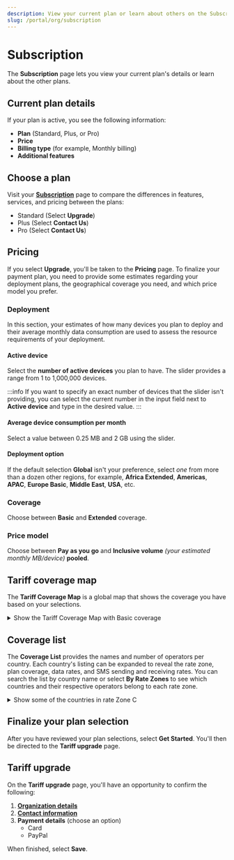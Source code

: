 ```yaml
---
description: View your current plan or learn about others on the Subscription page in the emnify Portal
slug: /portal/org/subscription
---
```


# Subscription

The **Subscription** page lets you view your current plan's details or learn about the other plans.

## Current plan details

If your plan is active, you see the following information:

- **Plan** (Standard, Plus, or Pro)
- **Price**
- **Billing type** (for example, Monthly billing)
- **Additional features**

## Choose a plan

Visit your [**Subscription**](https://portal.emnify.com/organisation-settings/subscription) page to compare the differences in features, services, and pricing between the plans:

- Standard (Select **Upgrade**)
- Plus (Select **Contact Us**)
- Pro (Select **Contact Us**)

## Pricing

If you select **Upgrade**, you'll be taken to the **Pricing** page.
To finalize your payment plan, you need to provide some estimates regarding your deployment plans, the geographical coverage you need, and which price model you prefer.

### Deployment

In this section, your estimates of how many devices you plan to deploy and their average monthly data consumption are used to assess the resource requirements of your deployment.

#### Active device

Select the **number of active devices** you plan to have.
The slider provides a range from 1 to 1,000,000 devices.

:::info
If you want to specify an exact number of devices that the slider isn't providing, you can select the current number in the input field next to **Active device** and type in the desired value.
:::

#### Average device consumption per month

Select a value between 0.25 MB and 2 GB using the slider.

#### Deployment option

If the default selection **Global** isn't your preference, select *one* from more than a dozen other regions, for example, **Africa Extended**, **Americas**, **APAC**, **Europe Basic**, **Middle East**, **USA**, etc.

### Coverage

Choose between **Basic** and **Extended** coverage.

### Price model

Choose between **Pay as you go** and **Inclusive volume** *(your estimated monthly MB/device)* **pooled**.

## Tariff coverage map

The **Tariff Coverage Map** is a global map that shows the coverage you have based on your selections.

<details className="custom-details-example">
  <summary>Show the Tariff Coverage Map with Basic coverage</summary>
  <img
    src={require('./assets/tariff-coverage-map-basic.png').default}
    alt=""
  />
  <img
    src={require('./assets/tariff-coverage-map-legend.png').default}
    style={{width:615}}
    alt=""
  />

  **Note**: the Basic coverage shown here includes **Zone D** and **Zone E**.
</details>

## Coverage list

The **Coverage List** provides the names and number of operators per country.
Each country's listing can be expanded to reveal the rate zone, plan coverage, data rates, and SMS sending and receiving rates.
You can search the list by country name or select **By Rate Zones** to see which countries and their respective operators belong to each rate zone.

<details className="custom-details-example">
  <summary>Show some of the countries in rate Zone C</summary>
  <img
    src={require('./assets/coverage-list-rate-zone-c.png').default}
    alt=""
  />
</details>

## Finalize your plan selection

After you have reviewed your plan selections, select **Get Started**.
You'll then be directed to the **Tariff upgrade** page.

## Tariff upgrade

On the **Tariff upgrade** page, you'll have an opportunity to confirm the following:

1. [**Organization details**](https://portal.emnify.com/organisation-settings/details)
1. [**Contact information**](/portal/org/data#contact-information)
1. **Payment details** (choose an option)
    - Card
    - PayPal

When finished, select **Save**.
